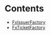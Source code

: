 

# Contents
- [FxIssuerFactory](FxIssuerFactory.sol/contract.FxIssuerFactory.md)
- [FxTicketFactory](FxTicketFactory.sol/contract.FxTicketFactory.md)
